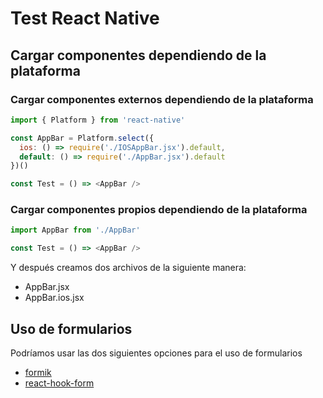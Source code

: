 # Test React Native

## Cargar componentes dependiendo de la plataforma

### Cargar componentes externos dependiendo de la plataforma

```javascript
import { Platform } from 'react-native'

const AppBar = Platform.select({
  ios: () => require('./IOSAppBar.jsx').default,
  default: () => require('./AppBar.jsx').default
})()

const Test = () => <AppBar />
```

### Cargar componentes propios dependiendo de la plataforma

```javascript
import AppBar from './AppBar'

const Test = () => <AppBar />
```
Y después creamos dos archivos de la siguiente manera:

* AppBar.jsx
* AppBar.ios.jsx

## Uso de formularios

Podríamos usar las dos siguientes opciones para el uso de formularios

* [formik](https://formik.org)
* [react-hook-form](https://react-hook-form.com)